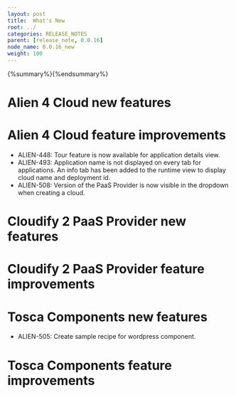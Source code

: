 ```yaml
---
layout: post
title:  What's New
root: ../
categories: RELEASE_NOTES
parent: [release_note, 0.0.16]
node_name: 0.0.16_new
weight: 100
---
```


{%summary%}{%endsummary%}

# Alien 4 Cloud new features


# Alien 4 Cloud feature improvements

* ALIEN-448: Tour feature is now available for application details view.
* ALIEN-493: Application name is not displayed on every tab for applications. An info tab has been added to the runtime view to display cloud name and deployment id.
* ALIEN-508: Version of the PaaS Provider is now visible in the dropdown when creating a cloud.


# Cloudify 2 PaaS Provider new features


# Cloudify 2 PaaS Provider feature improvements



# Tosca Components new features

* ALIEN-505: Create sample recipe for wordpress component.

# Tosca Components feature improvements



